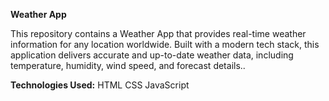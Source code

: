 **Weather App**

This repository contains a Weather App that provides real-time weather information for any location worldwide. Built with a modern tech stack, this application delivers accurate and up-to-date weather data, including temperature, humidity, wind speed, and forecast details..

**Technologies Used:**
HTML
CSS
JavaScript
